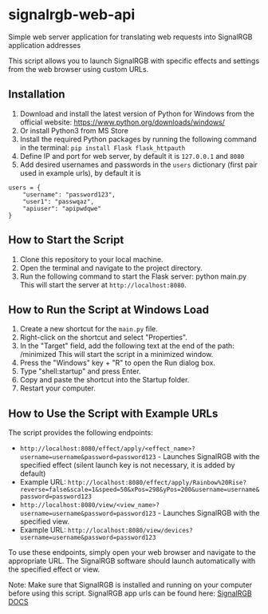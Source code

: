 # signalrgb-web-api
Simple web server application for translating web requests into SignalRGB application addresses

This script allows you to launch SignalRGB with specific effects and settings from the web browser using custom URLs.

## Installation

1. Download and install the latest version of Python for Windows from the official website: https://www.python.org/downloads/windows/
2. Or install Python3 from MS Store
2. Install the required Python packages by running the following command in the terminal: `pip install Flask flask_httpauth`
3. Define IP and port for web server, by default it is `127.0.0.1` and `8080`
4. Add desired usernames and passwords in the `users` dictionary (first pair used in example urls), by default it is
```
users = {
    "username": "password123",
    "user1": "passwqaz",
    "apiuser": "apipwdqwe"
}
```

## How to Start the Script

1. Clone this repository to your local machine.
2. Open the terminal and navigate to the project directory.
3. Run the following command to start the Flask server: python main.py
This will start the server at `http://localhost:8080`.

## How to Run the Script at Windows Load

1. Create a new shortcut for the `main.py` file.
2. Right-click on the shortcut and select "Properties".
3. In the "Target" field, add the following text at the end of the path: /minimized
This will start the script in a minimized window.
4. Press the "Windows" key + "R" to open the Run dialog box.
5. Type "shell:startup" and press Enter.
6. Copy and paste the shortcut into the Startup folder.
7. Restart your computer.

## How to Use the Script with Example URLs

The script provides the following endpoints:

- `http://localhost:8080/effect/apply/<effect_name>?username=username&password=password123` - Launches SignalRGB with the specified effect (silent launch key is not necessary, it is added by default)
- Example URL: `http://localhost:8080/effect/apply/Rainbow%20Rise?reverse=false&scale=1&speed=50&xPos=298&yPos=200&username=username&password=password123`
- `http://localhost:8080/view/<view_name>?username=username&password=password123` - Launches SignalRGB with the specified view.
- Example URL: `http://localhost:8080/view/devices?username=username&password=password123`

To use these endpoints, simply open your web browser and navigate to the appropriate URL. The SignalRGB software should launch automatically with the specified effect or view.

Note: Make sure that SignalRGB is installed and running on your computer before using this script.
SignalRGB app urls can be found here: [SignalRGB DOCS](https://docs.signalrgb.com/v2.2.27.0/troubleshooting/application-urls)






